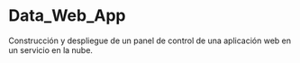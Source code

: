 # Data_Web_App
Construcción y despliegue de un panel de control de una aplicación web en un servicio en la nube.
